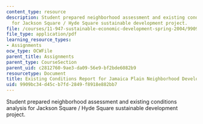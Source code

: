 ```yaml
---
content_type: resource
description: Student prepared neighborhood assessment and existing conditions analysis
  for Jackson Square / Hyde Square sustainable development project.
file: /courses/11-947-sustainable-economic-development-spring-2004/9909bc34d45cb7fd2849f8918e882bb7_jp_phase1_report.pdf
file_type: application/pdf
learning_resource_types:
- Assignments
ocw_type: OCWFile
parent_title: Assignments
parent_type: CourseSection
parent_uid: c2812760-9ae3-da09-56e9-bf2bde6082b9
resourcetype: Document
title: Existing Conditions Report for Jamaica Plain Neighborhood Development Corporation
uid: 9909bc34-d45c-b7fd-2849-f8918e882bb7
---
```

Student prepared neighborhood assessment and existing conditions analysis for Jackson Square / Hyde Square sustainable development project.

